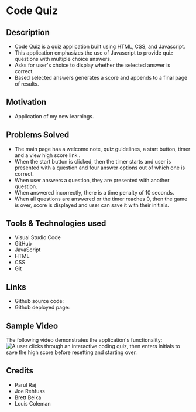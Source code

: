 # Code Quiz
## Description
* Code Quiz is a quiz application built using HTML, CSS, and Javascript. 
* This application emphasizes the use of Javascript to provide quiz questions with multiple choice answers.
* Asks for user's choice to display whether the selected answer is correct.
* Based selected answers generates a score and appends to a final page of results.

## Motivation
* Application of my new learnings.

## Problems Solved
* The main page has a welcome note, quiz guidelines, a start button, timer and a view high score link .
* When the start button is clicked, then the timer starts and user is presented with a question and four answer options out of which one is correct.
* When user answers a question, they are presented with another question.
* When answered incorrectly, there is a time penalty of 10 seconds.
* When all questions are answered or the timer reaches 0, then the game is over, score is displayed and user can save it with their initials.

## Tools & Technologies used
* Visual Studio Code
* GitHub
* JavaScript
* HTML
* CSS
* Git

## Links
* Github source code: 
* Github deployed page: 

## Sample Video
The following video demonstrates the application's functionality:
![A user clicks through an interactive coding quiz, then enters initials to save the high score before resetting and starting over.](./assets/images/quiz.gif)


## Credits
* Parul Raj
* Joe Rehfuss
* Brett Belka
* Louis Coleman